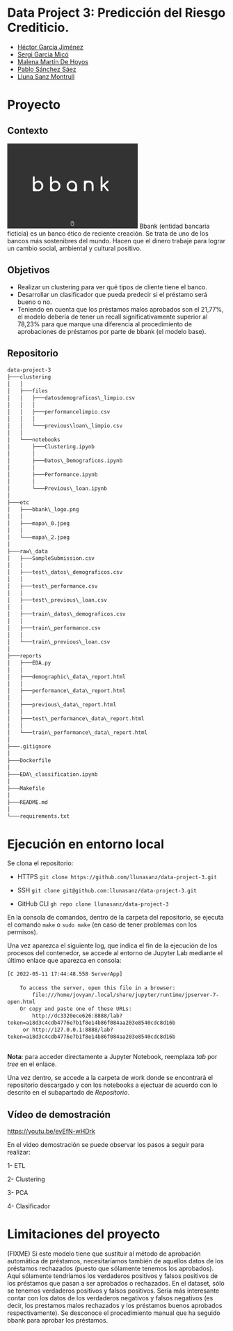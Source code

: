 # Data Project 3: Predicción del Riesgo Crediticio.

- [Héctor García Jiménez](https://www.linkedin.com/in/hhectorgarcia/)
- [Sergi Garcia Micó](https://www.linkedin.com/in/sergi-garcia-mic%C3%B3-6b4455161/)
- [Malena Martín De Hoyos](https://www.linkedin.com/in/malena-mart%C3%ADn-a027bb201/)
- [Pablo Sánchez Sáez](https://www.linkedin.com/in/pablo-s%C3%A1nchez-s%C3%A1ez/)
- [Lluna Sanz Montrull](https://www.linkedin.com/in/llunasmontrull/)

# Proyecto
## Contexto
<img src = "etc/bbank_logo.png" width="300">
Bbank (entidad bancaria ficticia) es un banco ético de reciente creación.
Se trata de uno de los bancos más sostenibres del mundo. Hacen que el dinero trabaje para lograr un cambio social, ambiental y cultural positivo.

## Objetivos

- Realizar un clustering para ver qué tipos de cliente tiene el banco.
- Desarrollar un clasificador que pueda predecir si el préstamo será bueno o no.
- Teniendo en cuenta que los préstamos malos aprobados son el 21,77%, el modelo debería de tener un recall significativamente superior al 78,23% para que marque una diferencia al procedimiento de aprobaciones de préstamos por parte de bbank (el modelo base).

## Repositorio

```
data-project-3
├───clustering
│   │
│   ├───files
│   │   ├───datosdemograficos\_limpio.csv
│   │   │
│   │   ├───performancelimpio.csv
│   │   │
│   │   └───previous\loan\_limpio.csv
│   │
│   └───notebooks
│       ├───Clustering.ipynb
│       │
│       ├───Datos\_Demograficos.ipynb
│       │
│       ├───Performance.ipynb
│       │
│       └───Previous\_loan.ipynb
│
├───etc
│   ├───bbank\_logo.png
│   │
│   ├───mapa\_0.jpeg
│   │
│   └───mapa\_2.jpeg
│
├───raw\_data
│   ├───SampleSubmission.csv
│   │
│   ├───test\_datos\_demograficos.csv
│   │
│   ├───test\_performance.csv
│   │
│   ├───test\_previous\_loan.csv
│   │
│   ├───train\_datos\_demograficos.csv
│   │
│   ├───train\_performance.csv
│   │
│   └───train\_previous\_loan.csv
│
├───reports
│   ├───EDA.py
│   │
│   ├───demographic\_data\_report.html
│   │
│   ├───performance\_data\_report.html
│   │
│   ├───previous\_data\_report.html
│   │
│   ├───test\_performance\_data\_report.html
│   │
│   └───train\_performance\_data\_report.html
│
├───.gitignore
│
├───Dockerfile
│
├───EDA\_classification.ipynb
│
├───Makefile
│
├───README.md
│
└───requirements.txt

```

# Ejecución en entorno local
Se clona el repositorio:
- HTTPS
`git clone https://github.com/llunasanz/data-project-3.git`

- SSH
`git clone git@github.com:llunasanz/data-project-3.git`

- GitHub CLI
`gh repo clone llunasanz/data-project-3`

En la consola de comandos, dentro de la carpeta del repositorio, se ejecuta el comando `make` o `sudo make` (en caso de tener problemas con los permisos).

Una vez aparezca el siguiente log, que indica el fin de la ejecución de los procesos del contenedor, se accede al entorno de Jupyter Lab mediante el último enlace que aparezca en consola:

```  
[C 2022-05-11 17:44:48.558 ServerApp]  
  
    To access the server, open this file in a browser:
        file:///home/jovyan/.local/share/jupyter/runtime/jpserver-7-open.html  
    Or copy and paste one of these URLs:  
        http://dc3320ece626:8888/lab?token=a18d3c4cdb4776e7b1f8e14b86f084aa203e8540cdc8d16b  
     or http://127.0.0.1:8888/lab?token=a18d3c4cdb4776e7b1f8e14b86f084aa203e8540cdc8d16b  
  
```
**Nota**: para acceder directamente a Jupyter Notebook, reemplaza *tab* por *tree* en el enlace.

Una vez dentro, se accede a la carpeta de work donde se encontrará el repositorio descargado y con los notebooks a ejectuar de acuerdo con lo descrito en el subapartado de *Repositorio*.

## Vídeo de demostración
https://youtu.be/evEfN-wHDrk

En el video demostración se puede observar los pasos a seguir para realizar:

1- ETL

2- Clustering

3- PCA

4- Clasificador


# Limitaciones del proyecto
(FIXME) Si este modelo tiene que sustituir al método de aprobación automática de préstamos, necesitaríamos también de aquellos datos de los préstamos rechazados (puesto que sólamente tenemos los aprobados). Aquí sólamente tendríamos los verdaderos positivos y falsos positivos de los préstamos que pasan a ser aprobados o rechazados. En el dataset, sólo se tenemos verdaderos positivos y falsos positivos. Sería más interesante contar con los datos de los verdaderos negativos y falsos negativos (es decir, los prestamos malos rechazados y los préstamos buenos aprobados respectivamente).
Se desconoce el procedimiento manual que ha seguido bbank para aprobar los préstamos.

